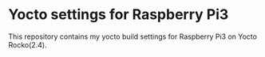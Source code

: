 Yocto settings for Raspberry Pi3
===

This repository contains my yocto build settings for Raspberry Pi3 on Yocto Rocko(2.4).
